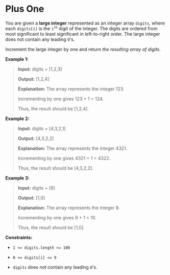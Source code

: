 # Plus One

You are given a **large integer** represented as an integer array <code>digits</code>, where each <code>digits[i]</code> is the <code>i<sup>th</sup></code> digit of the integer. The digits are ordered from most significant to least significant in left-to-right order. The large integer does not contain any leading <code>0</code>'s.

Increment the large integer by one and return *the resulting array of digits*.


**Example 1:**
>
> **Input:** digits = [1,2,3]
>
> **Output:** [1,2,4]
>
> **Explanation:** The array represents the integer 123.
>
> Incrementing by one gives 123 + 1 = 124.
>
> Thus, the result should be [1,2,4].

**Example 2:**
>
> **Input:** digits = [4,3,2,1]
>
> **Output:** [4,3,2,2]
>
> **Explanation:** The array represents the integer 4321.
>
> Incrementing by one gives 4321 + 1 = 4322.
>
> Thus, the result should be [4,3,2,2].

**Example 3:**
>
> **Input:** digits = [9]
>
> **Output:** [1,0]
>
> **Explanation:** The array represents the integer 9.
>
> Incrementing by one gives 9 + 1 = 10.
>
> Thus, the result should be [1,0].


**Constraints:**

- <code>1 &lt;= digits.length &lt;= 100</code>

- <code>0 &lt;= digits[i] &lt;= 9</code>

- <code>digits</code> does not contain any leading <code>0</code>'s.
